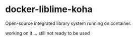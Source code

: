 docker-liblime-koha
===================

Open-source integrated library system running on container. 



working on it ... still not ready to be used 
